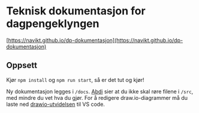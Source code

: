 # Teknisk dokumentasjon for dagpengeklyngen

[https://navikt.github.io/dp-dokumentasjon](https://navikt.github.io/dp-dokumentasjon)

## Oppsett

Kjør `npm install` og `npm run start`, så er det tut og kjør!

Ny dokumentasjon legges i `/docs`. [Abdi](abdifatah.bashi@nav.no) sier at du ikke skal røre filene i `/src`, med mindre du vet hva du gjør. For å redigere draw.io-diagrammer må du laste ned [drawio-utvidelsen](https://marketplace.visualstudio.com/items?itemName=hediet.vscode-drawio) til VS code.
